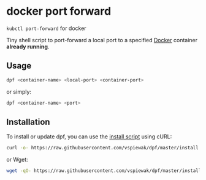 # docker port forward

`kubctl port-forward` for docker

Tiny shell script to port-forward a local port to a specified [Docker](https://www.docker.com) container **already running**.


## Usage

```sh
dpf <container-name> <local-port> <container-port>
```

or simply:

```sh
dpf <container-name> <port>
```


## Installation

To install or update dpf, you can use the [install script](install.sh) using cURL:

```sh
curl -o- https://raw.githubusercontent.com/vspiewak/dpf/master/install.sh | bash
```

or Wget:

```sh
wget -qO- https://raw.githubusercontent.com/vspiewak/dpf/master/install.sh | bash
```

